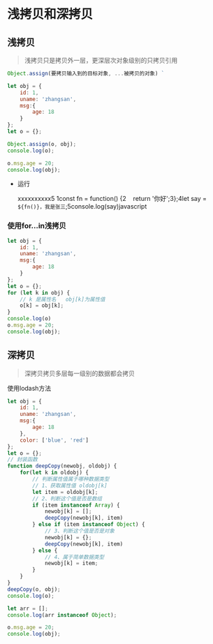 # 浅拷贝和深拷贝

## 浅拷贝

> 浅拷贝只是拷贝外一层，更深层次对象级别的只拷贝引用

```javascript
Object.assign(要拷贝输入到的目标对象, ...被拷贝的对象) `
```

```javascript
let obj = {
    id: 1,
    uname: 'zhangsan',
    msg:{
        age: 18
    }
};
let o = {};

Object.assign(o, obj);
console.log(o);

o.msg.age = 20;
console.log(obj);		
```

- 运行

  xxxxxxxxxx5 1const fn = function() {2    return '你好';3};4let say = `${fn()}，我是张三`;5console.log(say)javascript

### 使用for...in浅拷贝

```javascript
let obj = {
    id: 1,
    uname: 'zhangsan',
    msg:{
        age: 18
    }
};
let o = {};
for (let k in obj) {
    // k 是属性名 	obj[k]为属性值
    o[k] = obj[k];
} 
console.log(o)
o.msg.age = 20;
console.log(obj);	
```

## 深拷贝

> 深拷贝拷贝多层每一级别的数据都会拷贝

使用lodash方法

```javascript
let obj = {
    id: 1,
    uname: 'zhangsan',
    msg:{
        age: 18
    },
    color: ['blue', 'red']
};
let o = {};
// 封装函数
function deepCopy(newobj, oldobj) {
    for(let k in oldobj) {
        // 判断属性值属于哪种数据类型
        // 1、获取属性值 oldobj[k]
        let item = oldobj[k];
        // 2、判断这个值是否是数组
        if (item instanceof Array) {
            newobj[k] = [];
            deepCopy(newobj[k], item)
        } else if (item instanceof Object) {
            // 3、判断这个值是否是对象
            newobj[k] = {};
            deepCopy(newobj[k], item)
        } else {
            // 4、属于简单数据类型
            newobj[k] = item;
        }
    }
}
deepCopy(o, obj);
console.log(o);

let arr = [];
console.log(arr instanceof Object);

o.msg.age = 20;
console.log(obj);
```

